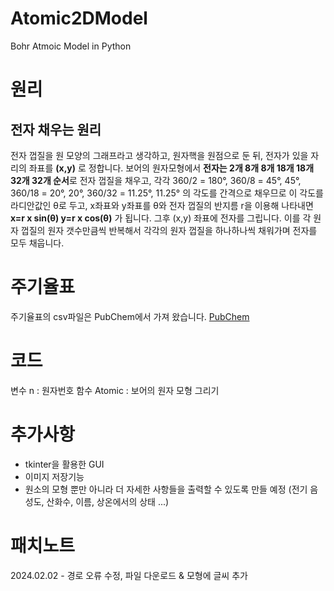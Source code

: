 # Atomic2DModel
Bohr Atmoic Model in Python

# 원리
## 전자 채우는 원리
전자 껍질을 원 모양의 그래프라고 생각하고, 원자핵을 원점으로 둔 뒤, 전자가 있을 자리의 좌표를 **(x,y)** 로 정합니다.
보어의 원자모형에서 **전자는 2개 8개 8개 18개 18개 32개 32개 순서**로 전자 껍질을 채우고, 각각 360/2 = 180°, 360/8 = 45°, 45°, 360/18 = 20°, 20°, 360/32 = 11.25°, 11.25° 의 각도를 간격으로 채우므로
이 각도를 라디안값인 θ로 두고, x좌표와 y좌표를 θ와 전자 껍질의 반지름 r을 이용해 나타내면 **x=r x sin(θ) y=r x cos(θ)** 가 됩니다. 그후 (x,y) 좌표에 전자를 그립니다.
이를 각 원자 껍질의 원자 갯수만큼씩 반복해서 각각의 원자 껍질을 하나하나씩 채워가며 전자를 모두 채웁니다.

# 주기율표
주기율표의 csv파일은 PubChem에서 가져 왔습니다.
[PubChem](https://pubchem.ncbi.nlm.nih.gov/periodic-table/)

# 코드
변수 n : 원자번호
함수 Atomic : 보어의 원자 모형 그리기

# 추가사항
- tkinter을 활용한 GUI
- 이미지 저장기능
- 원소의 모형 뿐만 아니라 더 자세한 사항들을 출력할 수 있도록 만들 예정 (전기 음성도, 산화수, 이름, 상온에서의 상태 ...)

# 패치노트
2024.02.02 - 경로 오류 수정, 파일 다운로드 & 모형에 글씨 추가
